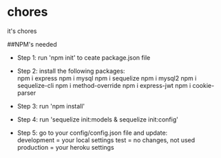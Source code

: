 # chores
it's chores

##NPM's needed
* Step 1: run 'npm init' to ceate package.json file

* Step 2: install the following packages:    
    npm i express
    npm i mysql
    npm i sequelize
    npm i mysql2
    npm i sequelize-cli
    npm i method-override
    npm i express-jwt
    npm i cookie-parser

* Step 3: run 'npm install' 

* Step 4: run 'sequelize init:models & sequelize init:config' 

* Step 5: go to your config/config.json file and update:    
    development = your local settings
    test = no changes, not used
    production  = your heroku settings 

